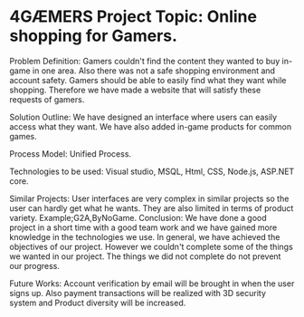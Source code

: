 # 4GÆMERS Project Topic: Online shopping for Gamers.

Problem Definition: Gamers couldn't find the content they wanted to buy in-game in one area. Also there was not a safe shopping environment and account safety. Gamers should be able to easily find what they want while shopping. Therefore we have made a website that will satisfy these requests of gamers.

Solution Outline: We have designed an interface where users can easily access what they want. We have also added in-game products for common games.

Process Model: Unified Process.

Technologies to be used: Visual studio, MSQL, Html, CSS, Node.js, ASP.NET core.

Similar Projects: User interfaces are very complex in similar projects so the user can hardly get what he wants. They are also limited in terms of product variety. Example;G2A,ByNoGame. Conclusion: We have done a good project in a short time with a good team work and we have gained more knowledge in the technologies we use. In general, we have achieved the objectives of our project. However we couldn't complete some of the things we wanted in our project. The things we did not complete do not prevent our progress.

Future Works: Account verification by email will be brought in when the user signs up. Also payment transactions will be realized with 3D security system and Product diversity will be increased.
